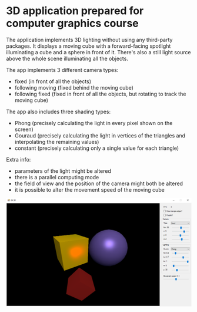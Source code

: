 # 3D application prepared for computer graphics course

The application implements 3D lighting without using any third-party packages.
It displays a moving cube with a forward-facing spotlight illuminating a cube and a sphere in front of it. There's also a still light source above the whole scene illuminating all the objects.

The app implements 3 different camera types:
* fixed (in front of all the objects)
* following moving (fixed behind the moving cube)
* following fixed (fixed in front of all the objects, but rotating to track the moving cube)

The app also includes three shading types:
* Phong (precisely calculating the light in every pixel shown on the screen)
* Gouraud (precisely calculating the light in vertices of the triangles and interpolating the remaining values)
* constant (precisely calculating only a single value for each triangle)

Extra info:
* parameters of the light might be altered
* there is a parallel computing mode
* the field of view and the position of the camera might both be altered
* it is possible to alter the movement speed of the moving cube

![Application](./screenshot.png)
